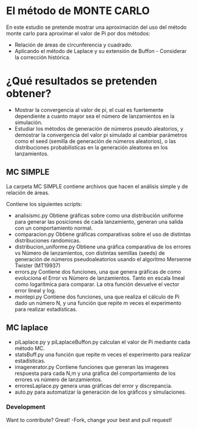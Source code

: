# El método de MONTE CARLO 

En este estudio se pretende mostrar una aproximación del uso del método
monte carlo para aproximar el valor de Pi por dos métodos:
- Relación de áreas de circunferencia y cuadrado.
- Aplicando el método de Laplace y su extensión de Buffon
        - Considerar la corrección histórica. 

# ¿Qué resultados se pretenden obtener?

  - Mostrar la convergencia al valor de pi, el cual es fuertemente dependiente a cuanto mayor sea el número de lanzamientos en la simulación.
  - Estudiar los métodos de generación de números pseudo aleatorios, y demostrar la convergencia del valor pi simulado al cambiar parámetros como el seed (semilla de generación de números aleatorios), o las distribuciones probabilisticas en la generación aleatorea en los lanzamientos. 


## MC SIMPLE
La carpeta MC SIMPLE contiene archivos que hacen el análisis simple y de relación de áreas.

Contiene los siguientes scripts:
- analisismc.py  Obtiene gráficas sobre como una distribución uniforme para generar las posiciones de cada lanzamiento, generan una salida con un comportamiento normal.
- comparacion.py Obtiene gráficas comparativas sobre el uso de distintas distribuciones randomicas.
- distribucion_uniforme.py Obtiene una gráfica comparativa de los errores vs Número de lanzamientos, con distintas semillas (seeds) de generación de números pseudoaleatorios usando el algoritmo Mersenne Twister (MT19937)
- errors.py Contiene dos funciones, una que genera gráficas de como evoluciona el Error vs Número de lanzamientos. Tanto en escala lineal como logarítmica para comparar. La otra función devuelve el vector error lineal y log.
- montepi.py Contiene dos funciones, una que realiza el cálculo de Pi dado un número N, y una función que repite m veces el experimento para realizar estadísticas.

## MC laplace

- piLaplace.py y piLaplaceBuffon.py calculan el valor de Pi mediante cada método MC.
- statsBuff.py una función que repite m veces el experimento para realizar estadísticas.
- imagenerator.py Contiene funciones que generan las imagenes respuesta para cada N,m y una gráfica del comportamiento de los errores vs número de lanzamientos.
- erroresLaplace.py genera unas gráficas del error y discrepancia.
- auto.py para automatizar la generación de los gráficos y simulaciones.


### Development

Want to contribute? Great!
-Fork, change your best and pull request!


